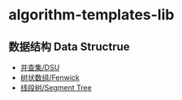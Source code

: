 # algorithm-templates-lib

## 数据结构 Data Structrue
+ [并查集/DSU](./并查集DSU/)
+ [树状数组/Fenwick](./数状数组/Fenwick/)
+ [线段树/Segment Tree](./线段树/)
